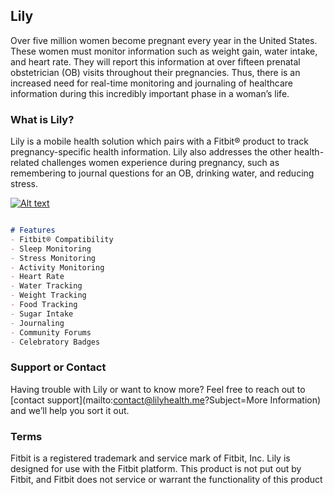 ## Lily

Over five million women become pregnant every year in the United States. These women must monitor information such as weight gain, water intake, and heart rate. They will report this information at over fifteen prenatal obstetrician (OB) visits throughout their pregnancies. Thus, there is an increased need for real-time monitoring and journaling of healthcare information during this incredibly important phase in a woman’s life.


### What is Lily?

 Lily is a mobile health solution which pairs with a Fitbit® product to track pregnancy-specific health information. Lily also addresses the other health-related challenges women experience during pregnancy, such as remembering to journal questions for an OB, drinking water, and reducing stress.

[![Alt text](http://imgur.com/a/sZHg1)](https://www.youtube.com/watch?v=5l0ZjrW4iOo)


```markdown

# Features
- Fitbit® Compatibility
- Sleep Monitoring
- Stress Monitoring
- Activity Monitoring
- Heart Rate
- Water Tracking
- Weight Tracking
- Food Tracking
- Sugar Intake
- Journaling
- Community Forums
- Celebratory Badges

```

### Support or Contact

Having trouble with Lily or want to know more? Feel free to reach out to [contact support](mailto:contact@lilyhealth.me?Subject=More Information) and we’ll help you sort it out.

### Terms
Fitbit is a registered trademark and service mark of Fitbit, Inc. Lily is designed for use with the Fitbit platform. This product is not put out by Fitbit, and Fitbit does not service or warrant the functionality of this product
